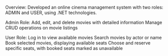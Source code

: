 Overview: Developed an online cinema management system with two roles: ADMIN and USER, using .NET technologies.

Admin Role: Add, edit, and delete movies with detailed information
Manage CRUD operations on movie listings

User Role: Log in to view available movies
Search movies by actor or name
Book selected movies, displaying available seats
Choose and reserve specific seats, with booked seats marked as unavailable
